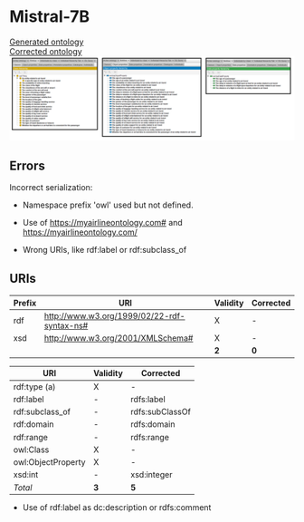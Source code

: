 # Mistral-7B

[Generated ontology](./ontology.txt)
<br>
[Corrected ontology](./ontology_corrected.txt)
<br>
![](./ontology_corrected.png)


## Errors

Incorrect serialization:
-   Namespace prefix 'owl' used but not defined.

-   Use of https://myairlineontology.com# and https://myairlineontology.com/ 

-   Wrong URIs, like rdf:label or rdf:subclass_of


## URIs

| Prefix | URI                                           | Validity | Corrected |
|--------|-----------------------------------------------|----------|-----------|
| rdf    | http://www.w3.org/1999/02/22-rdf-syntax-ns#   | X        | -         |
| xsd    | http://www.w3.org/2001/XMLSchema#             | X        | -         |
|        |                                               | **2**    | **0**     |


| URI                  | Validity | Corrected            |
|----------------------|----------|----------------------|
| rdf:type (a)         | X        | -                    |
| rdf:label            | -        | rdfs:label           |
| rdf:subclass_of      | -        | rdfs:subClassOf      |
| rdf:domain           | -        | rdfs:domain          |
| rdf:range            | -        | rdfs:range           |
| owl:Class            | X        | -                    |
| owl:ObjectProperty   | X        | -                    |
| xsd:int              | -        | xsd:integer          |
| *Total*              | **3**    | **5**                |

- Use of rdf:label as dc:description or rdfs:comment